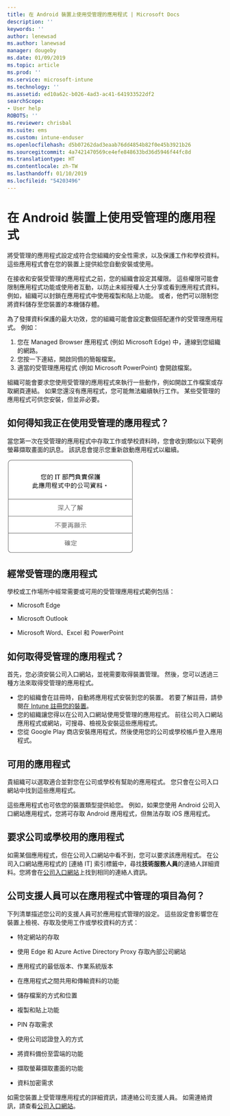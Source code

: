 ```yaml
---
title: 在 Android 裝置上使用受管理的應用程式 | Microsoft Docs
description: ''
keywords: ''
author: lenewsad
ms.author: lanewsad
manager: dougeby
ms.date: 01/09/2019
ms.topic: article
ms.prod: ''
ms.service: microsoft-intune
ms.technology: ''
ms.assetid: ed10a62c-b026-4ad3-ac41-641933522df2
searchScope:
- User help
ROBOTS: ''
ms.reviewer: chrisbal
ms.suite: ems
ms.custom: intune-enduser
ms.openlocfilehash: d5b07262dad3eaab76dd4854b82f0e45b3921b26
ms.sourcegitcommit: 4a7421470569ce4efe848633bd36d5946f44fc8d
ms.translationtype: HT
ms.contentlocale: zh-TW
ms.lasthandoff: 01/10/2019
ms.locfileid: "54203496"
---
```

# <a name="use-managed-apps-on-your-android-device"></a>在 Android 裝置上使用受管理的應用程式
將受管理的應用程式設定成符合您組織的安全性需求，以及保護工作和學校資料。 這些應用程式會在您的裝置上提供給您自動安裝或使用。 

在接收和安裝受管理的應用程式之前，您的組織會設定其權限。 這些權限可能會限制應用程式功能或使用者互動，以防止未經授權人士分享或看到應用程式資料。 例如，組織可以封鎖在應用程式中使用複製和貼上功能。 或者，他們可以限制您將資料儲存至您裝置的本機儲存體。

為了發揮資料保護的最大功效，您的組織可能會設定數個搭配運作的受管理應用程式。 例如：
1. 您在 Managed Browser 應用程式 (例如 Microsoft Edge) 中，連線到您組織的網路。
2. 您按一下連結，開啟同儕的簡報檔案。
3. 適當的受管理應用程式 (例如 Microsoft PowerPoint) 會開啟檔案。

組織可能會要求您使用受管理的應用程式來執行一些動作，例如開啟工作檔案或存取網頁連結。 如果您還沒有應用程式，您可能無法繼續執行工作。 某些受管理的應用程式可供您安裝，但並非必要。

## <a name="how-do-i-know-im-using-a-managed-app"></a>如何得知我正在使用受管理的應用程式？
當您第一次在受管理的應用程式中存取工作或學校資料時，您會收到類似以下範例螢幕擷取畫面的訊息。 該訊息會提示您重新啟動應用程式以繼續。

![使用者在其裝置上開啟受管理的應用程式時，所顯示的訊息螢幕擷取畫面。 訊息指出：「您的組織目前並未保護此應用程式中的資料。 您必須重新啟動應用程式，才能繼續進行」。後面接著 [確定] 按鈕。](./media/managed-apps-message.png)

## <a name="commonly-managed-apps"></a>經常受管理的應用程式  
學校或工作場所中經常需要或可用的受管理應用程式範例包括：

-   Microsoft Edge

-   Microsoft Outlook

-   Microsoft Word、Excel 和 PowerPoint

## <a name="how-do-i-get-managed-apps"></a>如何取得受管理的應用程式？
首先，您必須安裝公司入口網站，並視需要取得裝置管理。 然後，您可以透過三種方法來取得受管理的應用程式。
* 您的組織會在註冊時，自動將應用程式安裝到您的裝置。 若要了解註冊，請參閱[在 Intune 註冊您的裝置](enroll-your-device-in-Intune-android.md)。
* 您的組織讓您得以在公司入口網站使用受管理的應用程式。 前往公司入口網站應用程式或網站，可搜尋、檢視及安裝這些應用程式。 
* 您從 Google Play 商店安裝應用程式，然後使用您的公司或學校帳戶登入應用程式。  

 ## <a name="available-apps"></a>可用的應用程式   
 貴組織可以選取適合並對您在公司或學校有幫助的應用程式。 您只會在公司入口網站中找到這些應用程式。   

 這些應用程式也可依您的裝置類型提供給您。 例如，如果您使用 Android 公司入口網站應用程式，您將可存取 Android 應用程式，但無法存取 iOS 應用程式。   

 ## <a name="request-an-app-for-work-or-school"></a>要求公司或學校用的應用程式   
 如需某個應用程式，但在公司入口網站中看不到，您可以要求該應用程式。 在公司入口網站應用程式的 [連絡 IT] 索引標籤中，尋找**技術服務人員**的連絡人詳細資料。您將會在[公司入口網站](https://go.microsoft.com/fwlink/?linkid=2010980)上找到相同的連絡人資訊。   

## <a name="what-can-my-company-support-manage-in-an-app"></a>公司支援人員可以在應用程式中管理的項目為何？  
下列清單描述您公司的支援人員可於應用程式管理的設定。 這些設定會影響您在裝置上檢視、存取及使用工作或學校資料的方式：

* 特定網站的存取  

* 使用 Edge 和 Azure Active Directory Proxy 存取內部公司網站  

* 應用程式的最低版本、作業系統版本

* 在應用程式之間共用和傳輸資料的功能  

* 儲存檔案的方式和位置  

* 複製和貼上功能  

* PIN 存取需求  

* 使用公司認證登入的方式  

* 將資料備份至雲端的功能  

* 擷取螢幕擷取畫面的功能  

* 資料加密需求  

如需您裝置上受管理應用程式的詳細資訊，請連絡公司支援人員。 如需連絡資訊，請查看[公司入口網站](https://go.microsoft.com/fwlink/?linkid=2010980)。

